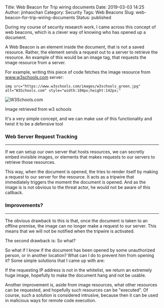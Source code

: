 Title: Web Beacon for Trip wiring documents
Date: 2019-03-03 14:25
Author: jinhaochan
Category: Security
Tags: Web Beacons
Slug: web-beacon-for-trip-wiring-documents
Status: published



During my course of security research work, I came across this concept of web beacons, which is a clever way of knowing who has opened up a document.





A Web Beacon is an element inside the document, that is not a saved resource. Rather, the element sends a request out to a server to retrieve the resource. An example of this would be an image tag, that requests the image resource from a server.





For example, writing this piece of code fetches the image resource from www.w3schools.com server:





`img src="https://www.w3schools.com/images/w3schools_green.jpg" alt="W3Schools.com" style="width:104px;height:142px;"`



<!-- wp:image {"align":"center"} -->

>


![W3Schools.com](https://www.w3schools.com/images/w3schools_green.jpg)  
<figcaption>
Image retrieved from w3 schools
</figcaption>








It's a very simple concept, and we can make use of this functionality and twist it to be a defensive tool



<!-- wp:heading {"level":3} -->

### Web Server Request Tracking





------------------------------------------------------------------------



</p>


If we can setup our own server that hosts resources, we can secretly embed invisible images, or elements that makes requests to our servers to retrieve those resources.





This way, when the document is opened, the tries to render itself by making a request to our server for the resource. It acts as a tripwire that immediately triggers the moment the document is opened. And as the image is is not obvious to the threat actor, he would not be aware of this callback.



<!-- wp:heading {"level":3} -->

### Improvements?





------------------------------------------------------------------------



</p>


The obvious drawback to this is that, once the document is taken to an offline premise, the image can no longer make a request to our server. This means that we will not be notified when the tripwire is activated.





The second drawback is: So what?





So what if I know if the document has been opened by some unauthorized person, or in another location? What can I do to prevent him from opening it? Some simple solutions that I came up with are:





If the requesting IP address is not in the whitelist, we return an extremely huge image, hopefully to make the document hang and not be usable.





Another improvement is, aside from image resources, what other resources can be requested, and hopefully such resources can be "executed". Of course, such a solution is considered intrusive, because then it can be used in malicious ways for remote code execution.


